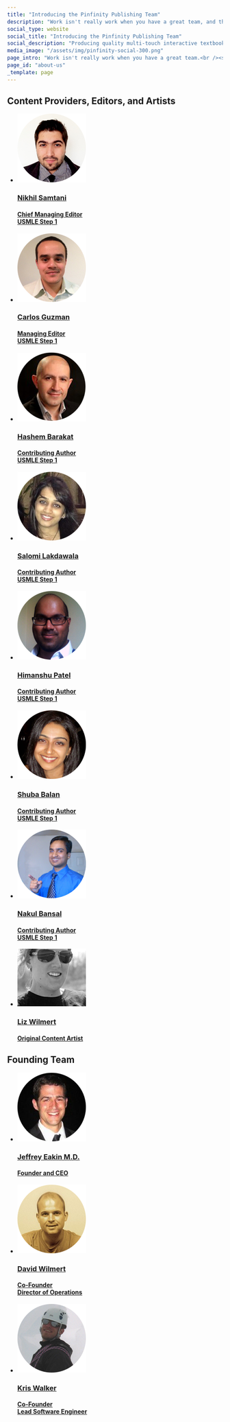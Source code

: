```yaml
---
title: "Introducing the Pinfinity Publishing Team"
description: "Work isn't really work when you have a great team, and that's how we roll."
social_type: website
social_title: "Introducing the Pinfinity Publishing Team"
social_description: "Producing quality multi-touch interactive textbooks takes a lot of work. But work isn't really work when you have a great team, and that's how we roll."
media_image: "/assets/img/pinfinity-social-300.png"
page_intro: "Work isn't really work when you have a great team.<br /><span class='sub'>And that's how we roll.</span>"
page_id: "about-us"
_template: page
---
```


<h2 class="section-header header light">Content Providers, Editors, and Artists</h2>
<ul class="team">
	<li class="media-box">
	<a class="track-link-conversion"
		href="/about/nikhil_samtani"
		data-convert-name="about-us Nikhil Samtani">
		<p class="img">
			<img src="/assets/img/nikhil-samtani.png" alt="mugshot" />
		</p>
		<div class="text">
			<h3 class="name header light">Nikhil Samtani</h3>
			<h4 class="header sub-header">Chief Managing Editor<br>USMLE Step 1</h4>
		</div>
	</a>
	</li>
	<li class="media-box">
	<a class="track-link-conversion"
		href="/about/carlos_guzman"
		data-convert-name="about-us Carlos Guzman">
		<p class="img">
			<img src="/assets/img/carlos-guzman.png" alt="mugshot" />
		</p>
		<div class="text">
			<h3 class="name header light">Carlos Guzman</h3>
			<h4 class="header sub-header">Managing Editor<br>USMLE Step 1</h4>
		</div>
	</a>
	</li>
	<li class="media-box">
	<a class="track-link-conversion"
		href="/about/hashem_barakat"
		data-convert-name="about-us Hashem Barakat">
		<p class="img">
			<img src="/assets/img/hashem-barakat.png" alt="mugshot" />
		</p>
		<div class="text">
			<h3 class="name header light">Hashem Barakat</h3>
			<h4 class="header sub-header">Contributing Author<br>USMLE Step 1</h4>
		</div>
	</a>
	</li>
	<li class="media-box">
	<a class="track-link-conversion"
		href="/about/salomi_lakdawala"
		data-convert-name="about-us Salomi Lakdawala">
		<p class="img">
			<img src="/assets/img/salomi-lakdawala.png" alt="mugshot" />
		</p>
		<div class="text">
			<h3 class="name header light">Salomi Lakdawala</h3>
			<h4 class="header sub-header">Contributing Author<br>USMLE Step 1</h4>
		</div>
	</a>
	</li>
	<li class="media-box">
	<a class="track-link-conversion"
		href="/about/himanshu_patel"
		data-convert-name="about-us Himanshu Patel">
		<p class="img">
			<img src="/assets/img/himanshu-patel.png" alt="mugshot" />
		</p>
		<div class="text">
			<h3 class="name header light">Himanshu Patel</h3>
			<h4 class="header sub-header">Contributing Author<br>USMLE Step 1</h4>
		</div>
	</a>
	</li>
	<li class="media-box">
	<a class="track-link-conversion"
		href="/about/shuba_balan"
		data-convert-name="about-us Shuba Balan">
		<p class="img">
			<img src="/assets/img/shuba-balan.png" alt="mugshot" />
		</p>
		<div class="text">
			<h3 class="name header light">Shuba Balan</h3>
			<h4 class="header sub-header">Contributing Author<br>USMLE Step 1</h4>
		</div>
	</a>
	</li>
	<li class="media-box">
	<a class="track-link-conversion"
		href="/about/nakul_bansal"
		data-convert-name="about-us Nakul Bansal">
		<p class="img">
			<img src="/assets/img/nakul-bansal.png" alt="mugshot" />
		</p>
		<div class="text">
			<h3 class="name header light">Nakul Bansal</h3>
			<h4 class="header sub-header">Contributing Author<br>USMLE Step 1</h4>
		</div>
	</a>
	</li>
	<li class="media-box">
	<a class="track-link-conversion"
		href="/about/liz_wilmert"
		data-convert-name="about-us Liz Wilmert">
		<p class="img">
			<img src="/assets/img/liz-walker.jpg" alt="mugshot" />
		</p>
		<div class="text">
			<h3 class="name header light">Liz Wilmert</h3>
			<h4 class="header sub-header">Original Content Artist</h4>
		</div>
	</a>
	</li>
</ul>

<h2 class="section-header header light">Founding Team</h2>
<ul class="team">
	<li class="media-box">
	<a class="track-link-conversion"
		href="/about/jeffrey_eakin"
		data-convert-name="about-us Jeff Eakin">
		<p class="img">
			<img src="/assets/img/jeffrey-eakin-md.png" alt="Jeffrey Eakin: Founder and CEO." />
		</p>
		<div class="text">
			<h3 class="name header light">Jeffrey Eakin M.D.</h3>
			<h4 class="header sub-header">Founder and CEO</h4>
		</div>
	</a>
	</li>
	<li class="media-box">
	<a class="track-link-conversion"
		href="/about/david_wilmert"
		data-convert-name="about-us David Wilmert">
		<p class="img">
			<img src="/assets/img/david-wilmert.png" alt="mugshot" />
		</p>
		<div class="text">
			<h3 class="name header light">David Wilmert</h3>
			<h4 class="header sub-header">Co-Founder<br>Director of Operations</h4>
		</div>
	</a>
	</li>
	<li class="media-box">
	<a class="track-link-conversion"
		href="/about/kris_walker"
		data-convert-name="about-us Kris Walker">
		<p class="img">
			<img src="/assets/img/kris-walker.png" alt="mugshot" />
		</p>
		<div class="text">
			<h3 class="name header light">Kris Walker</h3>
			<h4 class="header sub-header">Co-Founder<br>Lead Software Engineer</h4>
		</div>
	</a>
	</li>
</ul>
